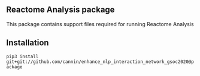 Reactome Analysis package
---

This package contains support files required for running Reactome Analysis

## Installation
`pip3 install git+git://github.com/cannin/enhance_nlp_interaction_network_gsoc2020@package`
